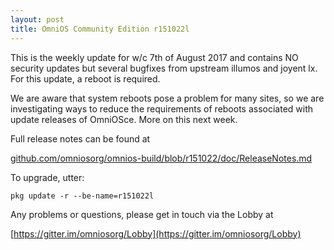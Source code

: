```yaml
---
layout: post
title: OmniOS Community Edition r151022l
---
```


This is the weekly update for w/c 7th of August 2017 and contains NO security updates but several bugfixes from upstream illumos and joyent lx. For this update, a reboot is required.

We are aware that system reboots pose a problem for many sites, so we are investigating ways to reduce the requirements of reboots associated with update releases of OmniOSce. More on this next week.

Full release notes can be found at 

[github.com/omniosorg/omnios-build/blob/r151022/doc/ReleaseNotes.md](https://github.com/omniosorg/omnios-build/blob/r151022/doc/ReleaseNotes.md)

To upgrade, utter: 

```
pkg update -r --be-name=r151022l
```

Any problems or questions, please get in touch via the Lobby at

[https://gitter.im/omniosorg/Lobby](https://gitter.im/omniosorg/Lobby)
